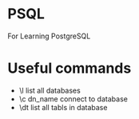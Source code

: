 # PSQL
For Learning PostgreSQL 

# Useful commands

- \l                list all databases
- \c dn_name        connect to database
- \dt               list all tabls in database
